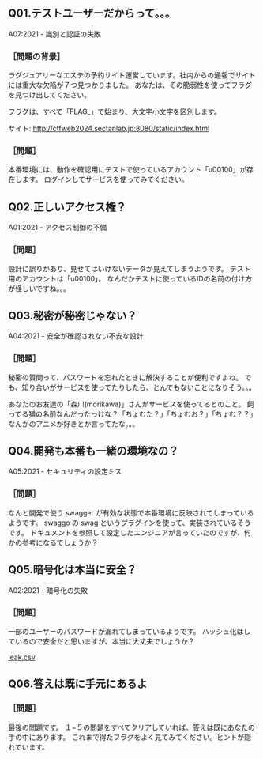 ## Q01.テストユーザーだからって。。。
A07:2021 - 識別と認証の失敗

###  ［問題の背景］
ラグジュアリーなエステの予約サイト運営しています。社内からの通報でサイトには重大な欠陥が７つ見つかりました。
あなたは、その脆弱性を使ってフラグを見つけ出してください。

フラグは、すべて「FLAG_」で始まり、大文字小文字を区別します。

サイト: http://ctfweb2024.sectanlab.jp:8080/static/index.html

### ［問題］
本番環境には、動作を確認用にテストで使っているアカウント「u00100」が存在します。
ログインしてサービスを使ってみてください。

## Q02.正しいアクセス権？
A01:2021 - アクセス制御の不備

### ［問題］
設計に誤りがあり、見せてはいけないデータが見えてしまうようです。
テスト用のアカウントは「u00100」。
なんだかテストに使っているIDの名前の付け方が怪しいですね。。。

## Q03.秘密が秘密じゃない？
A04:2021 - 安全が確認されない不安な設計

### ［問題］
秘密の質問って、パスワードを忘れたときに解決することが便利ですよね。
でも、知り合いがサービスを使ってたりしたら、とんでもないことになりそう。。。

あなたのお友達の「森川(morikawa)」さんがサービスを使ってるとのこと。
飼ってる猫の名前なんだったっけな？「ちょむた？」「ちょむお？」「ちょむ？？」なんかのアニメが好きとか言ってたな。。。


## Q04.開発も本番も一緒の環境なの？
A05:2021 - セキュリティの設定ミス

### ［問題］
なんと開発で使う swagger が有効な状態で本番環境に反映されてしまっているようです。
swaggo の swag というプラグインを使って、実装されているそうです。
ドキュメントを参照して設定したエンジニアが言っていたのですが、何かの参考になるでしょうか？

## Q05.暗号化は本当に安全？
A02:2021 - 暗号化の失敗

### ［問題］
一部のユーザーのパスワードが漏れてしまっているようです。
ハッシュ化はしているので安全だと思いますが、本当に大丈夫でしょうか？

[leak.csv](/configs/secret/leak.csv;w)

## Q06.答えは既に手元にあるよ

### ［問題］
最後の問題です。
１−５の問題をすべてクリアしていれば、答えは既にあなたの手の中にあります。
これまで得たフラグをよく見てみてください。ヒントが隠れています。

